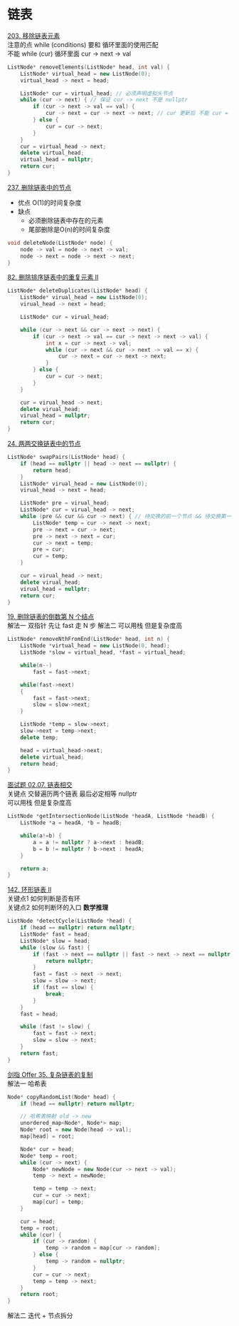 # 链表
[203. 移除链表元素](https://leetcode-cn.com/problems/remove-linked-list-elements/)  
注意的点 while (conditions) 要和 循环里面的使用匹配  
不能 while (cur) 循环里面 cur -> next -> val
```cpp
ListNode* removeElements(ListNode* head, int val) {
    ListNode* virtual_head = new ListNode(0);
    virtual_head -> next = head;

    ListNode* cur = virtual_head; // 必须声明虚拟头节点
    while (cur -> next) { // 保证 cur -> next 不是 nullptr
        if (cur -> next -> val == val) {
            cur -> next = cur -> next -> next; // cur 更新后 不能 cur = cur -> next
        } else {
            cur = cur -> next;
        }
    }
    cur = virtual_head -> next;
    delete virtual_head;
    virtual_head = nullptr;
    return cur;
}
```

[237. 删除链表中的节点](https://leetcode-cn.com/problems/delete-node-in-a-linked-list/)  
- 优点
    O(1)的时间复杂度 
- 缺点
    - 必须删除链表中存在的元素
    - 尾部删除是O(n)的时间复杂度
```cpp
void deleteNode(ListNode* node) {
    node -> val = node -> next -> val;
    node -> next = node -> next -> next;
}
```

[82. 删除排序链表中的重复元素 II](https://leetcode-cn.com/problems/remove-duplicates-from-sorted-list-ii/)
```cpp
ListNode* deleteDuplicates(ListNode* head) {
    ListNode* virual_head = new ListNode(0);
    virual_head -> next = head;

    ListNode* cur = virual_head;

    while (cur -> next && cur -> next -> next) {
        if (cur -> next -> val == cur -> next -> next -> val) {
            int x = cur -> next -> val;
            while (cur -> next && cur -> next -> val == x) {
                cur -> next = cur -> next -> next;
            }
        } else {
            cur = cur -> next;
        }
    }

    cur = virual_head -> next;
    delete virual_head;
    virual_head = nullptr;
    return cur;
}
```

[24. 两两交换链表中的节点](https://leetcode-cn.com/problems/swap-nodes-in-pairs/) 
```cpp
ListNode* swapPairs(ListNode* head) {
    if (head == nullptr || head -> next == nullptr) {
        return head;
    }
    ListNode* virual_head = new ListNode(0);
    virual_head -> next = head;

    ListNode* pre = virual_head;
    ListNode* cur = virual_head -> next;
    while (pre && cur && cur -> next) { // 待交换的前一个节点 && 待交换第一个节点 && 带交换下一个节点 
        ListNode* temp = cur -> next -> next;
        pre -> next = cur -> next;
        pre -> next -> next = cur;
        cur -> next = temp;
        pre = cur;
        cur = temp;
    }

    cur = virual_head -> next;
    delete virual_head;
    virual_head = nullptr;
    return cur;
}
```
[19. 删除链表的倒数第 N 个结点](https://leetcode-cn.com/problems/remove-nth-node-from-end-of-list/)  
解法一 双指针  先让 fast 走 N 步
解法二 可以用栈 但是复杂度高
```cpp
ListNode* removeNthFromEnd(ListNode* head, int n) {
    ListNode *virtual_head = new ListNode(0, head);
    ListNode *slow = virtual_head, *fast = virtual_head;

    while(n--)
        fast = fast->next;

    while(fast->next)
    {
        fast = fast->next;
        slow = slow->next;
    }

    ListNode *temp = slow->next;
    slow->next = temp->next;
    delete temp;

    head = virtual_head->next;
    delete virtual_head;
    return head;
}
```
[面试题 02.07. 链表相交](https://leetcode-cn.com/problems/intersection-of-two-linked-lists-lcci/)    
关键点 交替遍历两个链表 最后必定相等 nullptr  
可以用栈 但是复杂度高
```cpp
ListNode *getIntersectionNode(ListNode *headA, ListNode *headB) {
    ListNode *a = headA, *b = headB;

    while(a!=b) {
        a = a != nullptr ? a->next : headB;
        b = b != nullptr ? b->next : headA;
    }

    return a;
}
```
[142. 环形链表 II](https://leetcode-cn.com/problems/linked-list-cycle-ii/)  
关键点1 如何判断是否有环  
关键点2 如何判断环的入口 **数学推理**
```cpp
ListNode *detectCycle(ListNode *head) {
    if (head == nullptr) return nullptr;
    ListNode* fast = head;
    ListNode* slow = head;
    while (slow && fast) {
        if (fast -> next == nullptr || fast -> next -> next == nullptr) {
            return nullptr;
        }
        fast = fast -> next -> next;
        slow = slow -> next;
        if (fast == slow) {
            break;
        }
    }
    fast = head;

    while (fast != slow) {
        fast = fast -> next;
        slow = slow -> next;
    }
    return fast;
}
```

[剑指 Offer 35. 复杂链表的复制](https://leetcode-cn.com/problems/fu-za-lian-biao-de-fu-zhi-lcof/)  
解法一 哈希表  
```cpp
Node* copyRandomList(Node* head) {
    if (head == nullptr) return nullptr;

    // 哈希表映射 old -> new
    unordered_map<Node*, Node*> map;
    Node* root = new Node(head -> val);
    map[head] = root;

    Node* cur = head;
    Node* temp = root;
    while (cur -> next) {
        Node* newNode = new Node(cur -> next -> val);
        temp -> next = newNode;

        temp = temp -> next;
        cur = cur -> next;
        map[cur] = temp;
    }

    cur = head;
    temp = root;
    while (cur) {
        if (cur -> random) {
            temp -> random = map[cur -> random];
        } else {
            temp -> random = nullptr;
        }
        cur = cur -> next;
        temp = temp -> next;
    } 
    return root; 
}
```
解法二 迭代 + 节点拆分